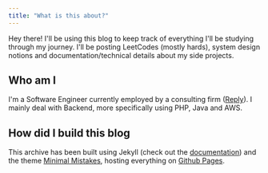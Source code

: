 ```yaml
---
title: "What is this about?"
---
```


Hey there! I'll be using this blog to keep track of everything I'll be studying through my journey. I'll be posting LeetCodes (mostly hards), system design notions and documentation/technical details about my side projects. 


## Who am I
I'm a Software Engineer currently employed by a consulting firm ([Reply](https://www.reply.com/it)). I mainly deal with Backend, more specifically using PHP, Java and AWS. 

## How did I build this blog
This archive has been built using Jekyll (check out the [documentation](https://jekyllrb.com/docs/)) and the theme [Minimal Mistakes](https://mmistakes.github.io/minimal-mistakes/docs/quick-start-guide/), hosting everything on [Github Pages](https://docs.github.com/en/pages/getting-started-with-github-pages/about-github-pages). 

